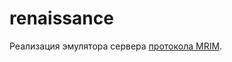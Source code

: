 # renaissance

Реализация эмулятора сервера [протокола MRIM](https://github.com/tutmonde/mrim-docs).
